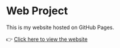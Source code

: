 # Web Project

This is my website hosted on GitHub Pages.

👉 [Click here to view the website](https://anamika-suresh.github.io/web-project/)
